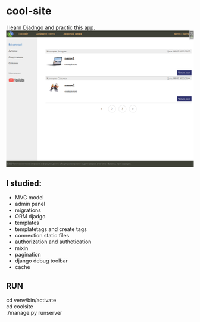 # cool-site

I learn Djadngo and practic this app.
![img](https://github.com/andrew18ned/cool-site/blob/main/coolsite.png)

## I studied:
* MVC model
* admin panel
* migrations
* ORM djadgo
* templates
* templatetags and create tags
* connection static files
* authorization and authetication
* mixin
* pagination
* django debug toolbar
* cache

## RUN
cd venv/bin/activate  
cd coolsite  
./manage.py runserver  
